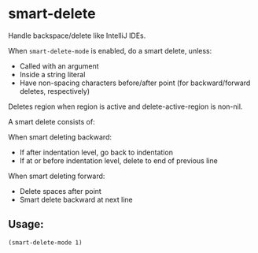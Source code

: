 # smart-delete

Handle backspace/delete like IntelliJ IDEs.

When `smart-delete-mode` is enabled, do a smart delete, unless:
* Called with an argument
* Inside a string literal
* Have non-spacing characters before/after point (for backward/forward deletes, respectively)

Deletes region when region is active and delete-active-region is non-nil.

A smart delete consists of:

When smart deleting backward:
- If after indentation level, go back to indentation
- If at or before indentation level, delete to end of previous line

When smart deleting forward:
- Delete spaces after point
- Smart delete backward at next line

## Usage:

```
(smart-delete-mode 1)
```
